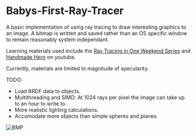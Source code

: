 # Babys-First-Ray-Tracer

A basic implementation of using ray tracing to draw interesting graphics to an image. A bitmap is written and saved rather than an OS specific window to remain reasonably system independant.

Learning materials used include the [Ray Tracing in One Weekend Series](https://raytracing.github.io/) and [Handmade Hero](https://handmadehero.org/) on youtube.

Currently, materials are limited to magnitude of specularity. 

TODO:
- Load BRDF data to objects.
- Multithreading and SIMD: At 1024 rays per pixel the image can take up to an hour to write to.
- More realistic lighting calculations.
- Accomodate more objects than simple spheres and planes.

![BMP](./data/test.bmp)
